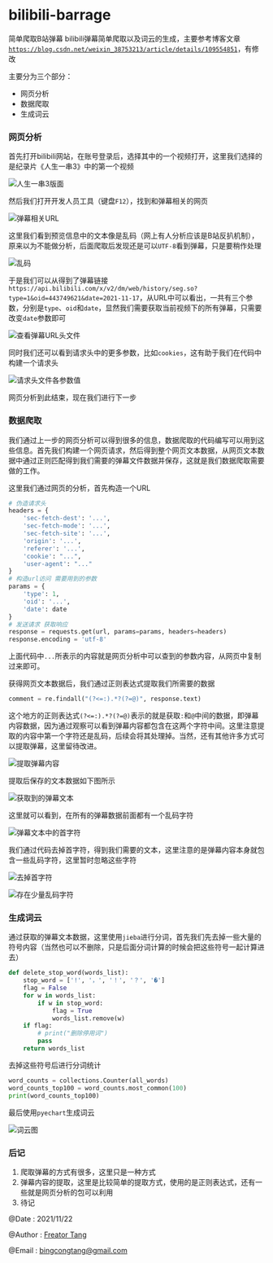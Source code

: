 # bilibili-barrage
简单爬取B站弹幕
bilibili弹幕简单爬取以及词云的生成，主要参考博客文章[`https://blog.csdn.net/weixin_38753213/article/details/109554851`](https://blog.csdn.net/weixin_38753213/article/details/109554851)，有修改

主要分为三个部分：

+ 网页分析
+ 数据爬取
+ 生成词云

### 网页分析

首先打开bilibili网站，在账号登录后，选择其中的一个视频打开，这里我们选择的是纪录片《人生一串3》中的第一个视频

![人生一串3版面](./pics/人生一串版面.png "人生一串3版面") 

然后我们打开开发人员工具（键盘`F12`），找到和弹幕相关的网页

![弹幕相关URL](./pics/打开弹幕获取弹幕页面.png)

这里我们看到预览信息中的文本像是乱码（网上有人分析应该是B站反扒机制），原来以为不能做分析，后面爬取后发现还是可以`UTF-8`看到弹幕，只是要稍作处理

![乱码](./pics/查看弹幕.png)

于是我们可以从得到了弹幕链接`https://api.bilibili.com/x/v2/dm/web/history/seg.so?type=1&oid=443749621&date=2021-11-17`，从URL中可以看出，一共有三个参数，分别是`type`、`oid`和`date`，显然我们需要获取当前视频下的所有弹幕，只需要改变`date`参数即可

![查看弹幕URL头文件](./pics/查看弹幕URL头文件.png)

同时我们还可以看到请求头中的更多参数，比如`cookies`，这有助于我们在代码中构建一个请求头

![请求头文件各参数值](./pics/请求头文件各参数值.png)

网页分析到此结束，现在我们进行下一步

### 数据爬取

我们通过上一步的网页分析可以得到很多的信息，数据爬取的代码编写可以用到这些信息。首先我们构建一个网页请求，然后得到整个网页文本数据，从网页文本数据中通过正则匹配得到我们需要的弹幕文件数据并保存，这就是我们数据爬取需要做的工作。

这里我们通过网页的分析，首先构造一个URL

```python
# 伪造请求头
headers = {
    'sec-fetch-dest': '...',
    'sec-fetch-mode': '...',
    'sec-fetch-site': '...',
    'origin': '...',
    'referer': '...',
    'cookie': "...",
    'user-agent': "..."
}
# 构造url访问 需要用到的参数
params = {
    'type': 1,
    'oid': '...',
    'date': date
}
# 发送请求 获取响应
response = requests.get(url, params=params, headers=headers)
response.encoding = 'utf-8'
```

上面代码中`...`所表示的内容就是网页分析中可以查到的参数内容，从网页中复制过来即可。

获得网页文本数据后，我们通过正则表达式提取我们所需要的数据

```python
comment = re.findall("(?<=:).*?(?=@)", response.text)
```

这个地方的正则表达式`(?<=:).*?(?=@)`表示的就是获取`:`和`@`中间的数据，即弹幕内容数据，因为通过观察可以看到弹幕内容都包含在这两个字符中间。这里注意提取的内容中第一个字符还是乱码，后续会将其处理掉。当然，还有其他许多方式可以提取弹幕，这里留待改进。

![提取弹幕内容](./pics/提取弹幕内容.png)

提取后保存的文本数据如下图所示

![获取到的弹幕文本](./pics/获取到的弹幕文本.png)

这里就可以看到，在所有的弹幕数据前面都有一个乱码字符

![弹幕文本中的首字符](./pics/弹幕文本中的首字符.png)

我们通过代码去掉首字符，得到我们需要的文本，这里注意的是弹幕内容本身就包含一些乱码字符，这里暂时忽略这些字符

![去掉首字符](./pics/去掉首字符.png)

![存在少量乱码字符](./pics/存在少量乱码字符.png)

### 生成词云

通过获取的弹幕文本数据，这里使用`jieba`进行分词，首先我们先去掉一些大量的符号内容（当然也可以不删除，只是后面分词计算的时候会把这些符号一起计算进去）

```python
def delete_stop_word(words_list):
    stop_word = ['!', '，', '！', '？', '�']
    flag = False
    for w in words_list:
        if w in stop_word:
            flag = True
            words_list.remove(w)
    if flag:
        # print("删除停用词")
        pass
    return words_list
```

去掉这些符号后进行分词统计

```python
word_counts = collections.Counter(all_words)
word_counts_top100 = word_counts.most_common(100)
print(word_counts_top100)
```

最后使用`pyechart`生成词云

![词云图](./pics/词云图.png)



### 后记

1. 爬取弹幕的方式有很多，这里只是一种方式
2. 弹幕内容的提取，这里是比较简单的提取方式，使用的是正则表达式，还有一些就是网页分析的包可以利用
3. 待记

@Date : 2021/11/22

@Author : [Freator Tang](https://github.com/Freator)

@Email : [bingcongtang@gmail.com](mailto:bingcongtang@gmail.com)
